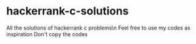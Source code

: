 # hackerrank-c-solutions
All the solutions of hackerrank c problems\n
Feel free to use my codes as inspiration
Don't copy the codes

